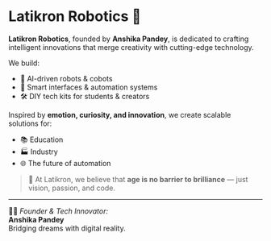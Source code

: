 # Latikron Robotics 🚀

**Latikron Robotics**, founded by **Anshika Pandey**, is dedicated to crafting intelligent innovations that merge creativity with cutting-edge technology.

We build:
- 🤖 AI-driven robots & cobots  
- 🧠 Smart interfaces & automation systems  
- 🛠️ DIY tech kits for students & creators

Inspired by **emotion, curiosity, and innovation**, we create scalable solutions for:
- 📚 Education  
- 🏭 Industry  
- 🌐 The future of automation

> 🌟 At Latikron, we believe that **age is no barrier to brilliance** — just vision, passion, and code.

---

👩‍💻 _Founder & Tech Innovator:_  
**Anshika Pandey**  
Bridging dreams with digital reality.
